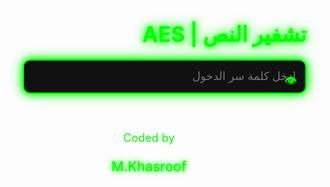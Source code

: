 <!DOCTYPE html>
<html lang="ar" dir="rtl">
<head>  
  <meta charset="UTF-8">  
  <title>تشفير النص | AES</title>  
  <script src="https://cdnjs.cloudflare.com/ajax/libs/crypto-js/4.1.1/crypto-js.min.js"></script>  
  <style>  
    @import url('https://fonts.googleapis.com/css2?family=Share+Tech+Mono&display=swap');

    body {  
      font-family: 'Share Tech Mono', monospace;  
      background-color: #1A1A1D;  
      color: #F1F1F1;  
      display: flex;  
      flex-direction: column;  
      align-items: center;  
      padding: 30px;  
      min-height: 100vh;  
      justify-content: center;  
      text-align: center;  
      background-image: radial-gradient(circle at center, #111 0%, #000 100%);
    }

    h2 {
      font-size: 34px;
      color: #00FF00;
      text-shadow: 0 0 10px #00FF00, 0 0 20px #00FF00;
      margin-bottom: 20px;
    }

    textarea, input {
      background-color: #111;
      color: #00FF00;
      width: 100%;
      padding: 15px;
      font-size: 18px;
      margin-bottom: 20px;
      border-radius: 12px;
      border: 2px solid #00FF00;
      resize: vertical;
      box-shadow: 0 0 10px #00FF00, 0 0 20px #00FF00;
    }

    .input-wrapper {
      position: relative;
      width: 90%;
      max-width: 600px;
    }

    .toggle-eye {
      position: absolute;
      right: 15px;
      top: 50%;
      transform: translateY(-50%);
      cursor: pointer;
      color: #00FF00;
      font-size: 20px;
      user-select: none;
    }

    button {
      padding: 15px 30px;
      margin: 10px;
      border: 2px solid #00FF00;
      border-radius: 12px;
      background-color: #000;
      color: #00FF00;
      font-size: 18px;
      cursor: pointer;
      box-shadow: 0 0 10px #00FF00, 0 0 20px #00FF00;
      transition: transform 0.2s, background-color 0.3s;
    }

    button:hover {
      background-color: #00FF00;
      color: #000;
      transform: scale(1.1);
    }

    #output {
      background-color: #111;
      color: #F1F1F1;
    }

    footer {
      margin-top: 40px;
      text-align: center;
    }

    .signature-title {
      font-size: 18px;
      color: #00FF00;
    }

    .signature {
      font-size: 22px;
      color: #00FF00;
      text-shadow: 0 0 10px #00FF00, 0 0 20px #00FF00;
      animation: glow 2s infinite alternate;
    }

    @keyframes glow {
      from { text-shadow: 0 0 5px #00FF00, 0 0 10px #00FF00; }
      to { text-shadow: 0 0 15px #00FF00, 0 0 30px #00FF00; }
    }

    #statusMessage {
      margin-top: 20px;
      color: #FF0000;
      font-size: 20px;
      font-weight: bold;
    }
  </style>  
</head>  
<body>  
  <h2>تشفير النص | AES</h2>  

  <!-- كلمة مرور الدخول -->
  <div class="input-wrapper">
    <input id="sitePass" type="password" placeholder="ادخل كلمة سر الدخول" onkeyup="checkAccess(event)">
    <span class="toggle-eye" onclick="togglePassword('sitePass', this)">👁</span>
  </div>

  <!-- المحتوى الرئيسي -->
  <div id="mainArea" style="display:none">  
    <!-- كلمة المرور السرية للتشفير -->
    <div class="input-wrapper">
      <input id="password" type="password" placeholder="كلمة المرور السرّية" />
      <span class="toggle-eye" onclick="togglePassword('password', this)">👁</span>
    </div>

    <textarea id="input" placeholder="اكتب النص هنا..."></textarea>

    <div class="action-buttons">  
      <button onclick="encrypt();">تشفير النص</button>  
      <button onclick="decrypt();">فك التشفير</button>  
      <button onclick="copyResult();">نسخ</button>  
      <button onclick="pasteClipboard();">لصق من الحافظة</button>  
      <button onclick="shareWhatsApp();">مشاركة واتساب</button>  
      <button onclick="clearAll();">مسح الكل</button>  
    </div>

    <h3>النتيجة:</h3>  
    <textarea id="output" readonly></textarea>    
  </div>  

  <div id="statusMessage"></div>  

  <footer>  
    <p class="signature-title">Coded by</p>  
    <p class="signature">M.Khasroof</p>  
  </footer>  

  <script>  
    const sitePassword = "Khasroof09";  

    function checkAccess(e) {  
      if (e.key === "Enter") {  
        const input = document.getElementById("sitePass").value;  
        if (input === sitePassword) {  
          document.getElementById("sitePass").parentElement.style.display = 'none';  
          document.getElementById("mainArea").style.display = 'block';  
          showMessage("تم الدخول بنجاح!");  
        } else {  
          showMessage("كلمة المرور غير صحيحة!", true);  
        }  
      }  
    }  

    function togglePassword(inputId, el) {
      const input = document.getElementById(inputId);
      if (input.type === "password") {
        input.type = "text";
        el.textContent = "🙈";
      } else {
        input.type = "password";
        el.textContent = "👁";
      }
    }

    function encrypt() {  
      const text = document.getElementById("input").value;  
      const password = document.getElementById("password").value;  
      if (!password || !text) return showMessage("يرجى إدخال النص وكلمة المرور!", true);  
      const ciphertext = CryptoJS.AES.encrypt(text, password).toString();  
      document.getElementById("output").value = ciphertext;  
      showMessage("تم التشفير بنجاح!");  
    }  

    function decrypt() {  
      const code = document.getElementById("input").value;  
      const password = document.getElementById("password").value;  
      try {  
        const bytes = CryptoJS.AES.decrypt(code, password);  
        const originalText = bytes.toString(CryptoJS.enc.Utf8);  
        if (!originalText) throw new Error();  
        document.getElementById("output").value = originalText;  
        showMessage("تم فك التشفير بنجاح!");  
      } catch {  
        showMessage("فشل فك التشفير! تأكد من النص وكلمة المرور.", true);  
      }  
    }  

    function copyResult() {  
      const output = document.getElementById("output");  
      output.select();  
      document.execCommand("copy");  
      showMessage("تم النسخ!");  
    }  

    async function pasteClipboard() {  
      try {  
        const text = await navigator.clipboard.readText();  
        document.getElementById("input").value = text;  
        showMessage("تم اللصق من الحافظة!");  
      } catch {  
        showMessage("لم يتمكن من الوصول للحافظة!", true);  
      }  
    }  

    function shareWhatsApp() {  
      const text = document.getElementById("output").value;  
      if (!text) return alert("لا يوجد نص للمشاركة!");  
      const url = "https://wa.me/?text=" + encodeURIComponent(text);  
      window.open(url, "_blank");  
    }  

    function clearAll() {  
      document.getElementById("input").value = '';  
      document.getElementById("output").value = '';  
      document.getElementById("password").value = '';  
      showMessage("تم المسح.");  
    }  

    function showMessage(message, isError = false) {  
      const status = document.getElementById("statusMessage");  
      status.textContent = message;  
      status.style.color = isError ? "#FF0000" : "#00FF00";  
      setTimeout(() => status.textContent = '', 4000);  
    }
  </script>
</body>
</html>
